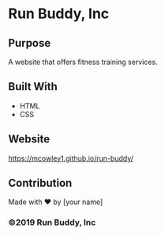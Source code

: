 # Run Buddy, Inc

## Purpose
A website that offers fitness training services. 

## Built With
* HTML
* CSS

## Website
https://mcowley1.github.io/run-buddy/

## Contribution
Made with ❤️ by [your name]

### ©️2019 Run Buddy, Inc 
